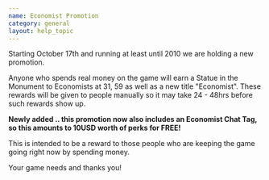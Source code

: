 ```yaml
---
name: Economist Promotion
category: general
layout: help_topic
---
```

Starting October 17th and running at least until 2010 we are holding a new promotion.

Anyone who spends real money on the game will earn a Statue in the Monument to Economists at 31, 59 as well as a new title "Economist". These rewards will be given to people manually so it may take 24 - 48hrs before such rewards show up.

**Newly added .. this promotion now also includes an Economist Chat Tag, so this amounts to 10USD worth of perks for FREE!**

This is intended to be a reward to those people who are keeping the game going right now by spending money.

Your game needs and thanks you!